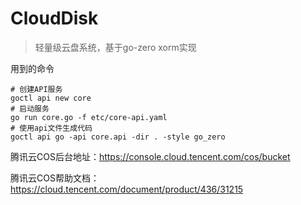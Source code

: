 # CloudDisk

> 轻量级云盘系统，基于go-zero xorm实现

用到的命令
```text
# 创建API服务
goctl api new core
# 启动服务
go run core.go -f etc/core-api.yaml
# 使用api文件生成代码
goctl api go -api core.api -dir . -style go_zero
```

腾讯云COS后台地址：https://console.cloud.tencent.com/cos/bucket

腾讯云COS帮助文档：https://cloud.tencent.com/document/product/436/31215




